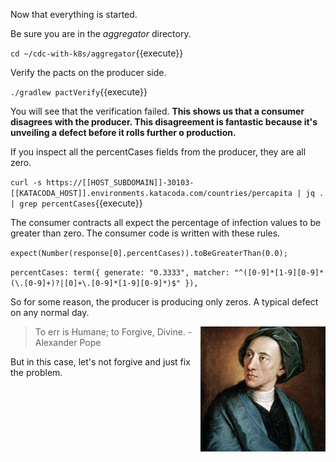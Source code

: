 Now that everything is started.

Be sure you are in the _aggregator_ directory.

`cd ~/cdc-with-k8s/aggregator`{{execute}}

Verify the pacts on the producer side.

`./gradlew pactVerify`{{execute}}

You will see that the verification failed. **This shows us that a consumer disagrees with the producer. This disagreement is fantastic because it's unveiling a defect before it rolls further o production.**

If you inspect all the percentCases fields from the producer, they are all zero. 

`curl -s https://[[HOST_SUBDOMAIN]]-30103-[[KATACODA_HOST]].environments.katacoda.com/countries/percapita | jq . | grep percentCases`{{execute}}

The consumer contracts all expect the percentage of infection values to be greater than zero. The consumer code is written with these rules.

`expect(Number(response[0].percentCases)).toBeGreaterThan(0.0);`

`percentCases: term({ generate: "0.3333", matcher: "^([0-9]*[1-9][0-9]*(\.[0-9]+)?|[0]+\.[0-9]*[1-9][0-9]*)$" }),`

So for some reason, the producer is producing only zeros. A typical defect on any normal day.

<img align="right" src="./assets/alexanderpope.jpg" width="200">

> To err is Humane; to Forgive, Divine. -Alexander Pope

But in this case, let's not forgive and just fix the problem.

